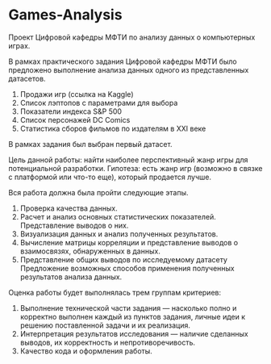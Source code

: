 # Games-Analysis
Проект Цифровой кафедры МФТИ по анализу данных о компьютерных играх. 

В рамках практического задания Цифровой кафедры МФТИ было предложено выполнение анализа данных одного из представленных датасетов. 

1.	Продажи игр (ссылка на Kaggle)
2.	Список лэптопов с параметрами для выбора
3.	Показатели индекса S&P 500
4.	Список персонажей DC Comics
5.	Статистика сборов фильмов по издателям в XXI веке

В рамках задания был выбран первый датасет. 

Цель данной работы: найти наиболее перспективный жанр игры для потенциальной разработки.
Гипотеза: есть жанр игр (возможно в связке с платформой или что-то еще), который продается лучше.

Вся работа должна была пройти следующие этапы. 
1. Проверка качества данных. 
2. Расчет и анализ основных статистических показателей. Представление выводов о них. 
3. Визуализация данных и анализ полученных результатов. 
4. Вычисление матрицы корреляции и представление выводов о взаимосвязях, обнаруженных в данных.
5. Представление общих выводов по исследуемому датасету Предложение возможных способов применения полученных результатов анализа данных.

Оценка работы будет выполнялась трем группам критериев:

1.	Выполнение технической части задания — насколько полно и корректно выполнен каждый из пунктов задания, личные идеи к решению поставленной задачи и их реализация.
2.	Интерпретация результатов исследования — наличие сделанных выводов, их корректность и непротиворечивость.
3.	Качество кода и оформления работы.



